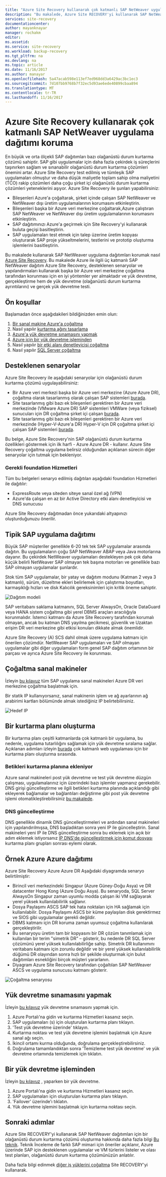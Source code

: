 ```yaml
---
title: "Azure Site Recovery kullanarak çok katmanlı SAP NetWeaver uygulama dağıtımı koruma | Microsoft Docs"
description: "Bu makalede, Azure Site RECOVERY'yi kullanarak SAP NetWeaver uygulama dağıtımları korumak açıklar"
services: site-recovery
documentationcenter: 
author: mayanknayar
manager: rochakm
editor: 
ms.assetid: 
ms.service: site-recovery
ms.workload: backup-recovery
ms.tgt_pltfrm: na
ms.devlang: na
ms.topic: article
ms.date: 11/16/2017
ms.author: manayar
ms.openlocfilehash: 5a47acab598e113ef7ed968dd3a6429ac3bc1ec3
ms.sourcegitcommit: 7d107bb9768b7f32ec5d93ae6ede40899cbaa894
ms.translationtype: MT
ms.contentlocale: tr-TR
ms.lasthandoff: 11/16/2017
---
```

# <a name="protect-a-multi-tier-sap-netweaver-application-deployment-using-azure-site-recovery"></a>Azure Site Recovery kullanarak çok katmanlı SAP NetWeaver uygulama dağıtımı koruma

En büyük ve orta ölçekli SAP dağıtımları bazı olağanüstü durum kurtarma çözümü sahiptir.  SAP gibi uygulamalar için daha fazla çekirdek iş süreçlerini taşınırken sağlam ve sınanabilir olağanüstü durum kurtarma çözümleri önemini artar.  Azure Site Recovery test edilmiş ve tümleşik SAP uygulamaları olmuştur ve daha düşük maliyetle toplam sahip olma maliyetini (TCO) rakip çözümleri daha çoğu şirket içi olağanüstü durum kurtarma çözümleri yeteneklerini aşıyor.
Azure Site Recovery ile şunları yapabilirsiniz:
* Bileşenleri Azure'a çoğaltarak, şirket içinde çalışan SAP NetWeaver ve NetWeaver dışı üretim uygulamalarının korumasını etkinleştirin.
* Bileşenleri başka bir Azure veri merkezine çoğaltarak,Azure çalıştıran SAP NetWeaver ve NetWeaver dışı üretim uygulamalarının korumasını etkinleştirin.
* SAP dağıtımınızı Azure'a geçirmek için Site Recovery'yi kullanarak buluta geçişi basitleştirin.
* SAP uygulamaları test etmek için talep üzerine üretim kopyası oluşturarak SAP proje yükseltmelerini, testlerini ve prototip oluşturma işlemlerini basitleştirin.

Bu makalede kullanarak SAP NetWeaver uygulama dağıtımları korumak nasıl [Azure Site Recovery](site-recovery-overview.md). Bu makalede Azure ile ilgili üç katmanlı SAP NetWeaver dağıtım Azure Site Recovery, desteklenen senaryolar ve yapılandırmaları kullanarak başka bir Azure veri merkezine çoğaltma tarafından korunması için en iyi yöntemler yer almaktadır ve yük devretme, gerçekleştirme hem de yük devretme (olağanüstü durum kurtarma ayrıntılarını) ve gerçek yük devretme testi.


## <a name="prerequisites"></a>Ön koşullar
Başlamadan önce aşağıdakileri bildiğinizden emin olun:

1. [Bir sanal makine Azure'a çoğaltma](azure-to-azure-walkthrough-enable-replication.md)
2. Nasıl yapılır [kurtarma ağını tasarlama](site-recovery-azure-to-azure-networking-guidance.md)
3. [Azure'a yük devretme sınamasını yapmak](azure-to-azure-walkthrough-test-failover.md)
4. [Azure için bir yük devretme işleminden](site-recovery-failover.md)
5. Nasıl yapılır [bir etki alanı denetleyicisi çoğaltma](site-recovery-active-directory.md)
6. Nasıl yapılır [SQL Server çoğaltma](site-recovery-sql.md)

## <a name="supported-scenarios"></a>Desteklenen senaryolar
Azure Site Recovery ile aşağıdaki senaryolar için olağanüstü durum kurtarma çözümü uygulayabilirsiniz:
* Bir Azure veri merkezi başka bir Azure veri merkezine (Azure Azure DR), çoğaltma olarak tasarlanmış olarak çalışan SAP sistemleri [burada](https://aka.ms/asr-a2a-architecture).
* Site tasarlanmış gibi bazı ek bileşenleri gerektiren bir Azure veri merkezinde (VMware Azure DR) SAP sistemleri VMWare (veya fiziksel) sunucuları için DR çoğaltma şirket içi çalışan [burada](https://aka.ms/asr-v2a-architecture).
* Site tasarlanmış gibi bazı ek bileşenleri gerektiren bir Azure veri merkezinde (Hyper-V-Azure'a DR) Hyper-V için DR çoğaltma şirket içi çalışan SAP sistemleri [burada](https://aka.ms/asr-h2a-architecture).

Bu belge, Azure Site Recovery'nin SAP olağanüstü durum kurtarma özellikleri göstermek için ilk harfi - Azure Azure DR - kullanır. Azure Site Recovery çoğaltma uygulama belirsiz olduğundan açıklanan sürecin diğer senaryolar için tutmak için bekleniyor.

### <a name="required-foundation-services"></a>Gerekli foundation Hizmetleri
Tüm bu belgeleri senaryo edilmiş dağıtılan aşağıdaki foundation Hizmetleri ile dağıtılır:
* ExpressRoute veya siteden siteye sanal özel ağ (VPN)
* Azure'da çalışan en az bir Active Directory etki alanı denetleyicisi ve DNS sunucusu

Azure Site Recovery dağıtmadan önce yukarıdaki altyapınızı oluşturduğunuzu önerilir.


## <a name="typical-sap-application-deployment"></a>Tipik SAP uygulama dağıtımı
Büyük SAP müşteriler genellikle 6-20 tek tek SAP uygulamalar arasında dağıtın.  Bu uygulamaların çoğu SAP NetWeaver ABAP veya Java motorlarına dayanır.  Bu çekirdek NetWeaver uygulamaları destekleyen pek çok daha küçük belirli NetWeaver SAP olmayan tek başına motorları ve genellikle bazı SAP olmayan uygulamalar şunlardır.  

Stok tüm SAP uygulamalar, bir yatay ve dağıtım modunu (Katman 2 veya 3 katmanlı), sürüm, düzeltme ekleri belirlemek için çalıştırma boyutları, karmaşıklığı hızları ve disk Kalıcılık gereksinimleri için kritik öneme sahiptir.

![Dağıtım modeli](./media/site-recovery-sap/sap-typical-deployment.png)

SAP veritabanı saklama katmanını, SQL Server AlwaysOn, Oracle DataGuard veya HANA sistem çoğaltma gibi yerel DBMS araçları aracılığıyla korunmalıdır. İstemci katmanı da Azure Site Recovery tarafından korumalı olmayan, ancak bu katman DNS yayılma gecikmesi, güvenlik ve Uzaktan erişim DR veri merkezine gibi etkisi konuları dikkate almak önemlidir.

Azure Site Recovery (A) SCS dahil olmak üzere uygulama katmanı için önerilen çözümdür. NetWeaver SAP uygulamaları ve SAP olmayan uygulamalar gibi diğer uygulamaları form genel SAP dağıtım ortamının bir parçası ve ayrıca Azure Site Recovery ile korunması.

## <a name="replicate-virtual-machines"></a>Çoğaltma sanal makineler
İzleyin [bu kılavuz](azure-to-azure-walkthrough-enable-replication.md) tüm SAP uygulama sanal makineleri Azure DR veri merkezine çoğaltma başlatmak için.

Bir statik IP kullanıyorsanız, sanal makinenin işlem ve ağ ayarlarının ağ arabirimi kartları bölümünde almak istediğiniz IP belirtebilirsiniz.

![Hedef IP](./media/site-recovery-sap/sap-static-ip.png)


## <a name="creating-a-recovery-plan"></a>Bir kurtarma planı oluşturma
Bir kurtarma planı çeşitli katmanlarda çok katmanlı bir uygulama, bu nedenle, uygulama tutarlılığını sağlamak için yük devretme sıralama sağlar. Açıklanan adımları izleyin [burada](site-recovery-create-recovery-plans.md) çok katmanlı web uygulaması için bir kurtarma planı oluşturma sırasında.

### <a name="adding-scripts-to-the-recovery-plan"></a>Betikleri kurtarma planına ekleniyor
Azure sanal makineleri post yük devretme ve test yük devretme düzgün çalışması, uygulamalarınız için üzerindeki bazı işlemler yapmanız gerekebilir. DNS girişi güncelleştirme ve ilgili betikleri kurtarma planında açıklandığı gibi ekleyerek bağlamalar ve bağlantıları değiştirme gibi post yük devretme işlemi otomatikleştirebilirsiniz [bu makalede](site-recovery-create-recovery-plans.md#add-scripts).

### <a name="dns-update"></a>DNS güncelleştirme
DNS genellikle dinamik DNS güncelleştirmeleri ve ardından sanal makineleri için yapılandırılmışsa, DNS başladıktan sonra yeni IP ile güncelleştirin. Sanal makineleri yeni IP ile DNS güncelleştirme sonra bu eklemek için açık bir adım eklemek istiyorsanız [IP DNS'de güncelleştirmek için komut dosyası](https://aka.ms/asr-dns-update) kurtarma planı grupları sonrası eylemi olarak.  

## <a name="example-azure-to-azure-deployment"></a>Örnek Azure Azure dağıtımı
Azure Site Recovery Azure Azure DR Aşağıdaki diyagramda senaryo belirtilmiştir:
* Birincil veri merkezindeki Singapur (Azure Güney-Doğu Asya) ve DR datacenter Hong Kong (Azure Doğu Asya).  Bu senaryoda, SQL Server AlwaysOn Singapur zaman uyumlu modda çalışan iki VM sağlayarak yerel yüksek kullanılabilirlik sağlanır.
* Dosya Paylaşımı ASCS SAP tek hata noktaları için HA sağlamak için kullanılabilir. Dosya Paylaşımı ASCS bir küme paylaşılan disk gerektirmez ve SIOS gibi uygulamalar gerekli değildir.
* DBMS katmanı için DR koruma zaman uyumsuz çoğaltma kullanılarak gerçekleştirilir.
* Bu senaryoyu üretim tam bir kopyasını bir DR çözüm tanımlamak için kullanılan bir terim "simetrik DR" – gösterir, bu nedenle DR SQL Server çözümünü yerel yüksek kullanılabilirliğe sahip. Simetrik DR kullanımını veritabanı katmanı için zorunlu değildir ve bir yerel yüksek kullanılabilirlik düğümü DR olayından sonra hızlı bir şekilde oluşturmak için bulut dağıtımları esnekliğini birçok müşteri yararlanın.
* Diyagram Azure Site Recovery tarafından çoğaltılan SAP NetWeaver ASCS ve uygulama sunucusu katmanı gösterir.

![Çoğaltma senaryosu](./media/site-recovery-sap/sap-replication-scenario.png)

## <a name="doing-a-test-failover"></a>Yük devretme sınamasını yapmak
İzleyin [bu kılavuz](azure-to-azure-walkthrough-test-failover.md) yük devretme sınamasını yapmak için.

1.  Azure Portalı'na gidin ve kurtarma Hizmetleri kasanız seçin.
2.  SAP uygulamaları (s) için oluşturulan kurtarma planı tıklayın.
3.  'Test yük devretme üzerinde' tıklayın.
4.  Kurtarma noktası ve test yük devretme işlemini başlatmak için Azure sanal ağı seçin.
5.  İkincil ortamı kurma olduğunda, doğrulama gerçekleştirebilirsiniz.
6.  Doğrulama tamamlandıktan sonra 'Temizleme test yük devretme' ve yük devretme ortamında temizlemek için tıklatın.

## <a name="doing-a-failover"></a>Bir yük devretme işleminden
İzleyin [bu kılavuz](site-recovery-failover.md) , yaparken bir yük devretme.

1.  Azure Portalı'na gidin ve kurtarma Hizmetleri kasanız seçin.
2.  SAP uygulamaları için oluşturulan kurtarma planı tıklayın.
3.  'Failover' üzerinde'ı tıklatın.
4.  Yük devretme işlemini başlatmak için kurtarma noktası seçin.

## <a name="next-steps"></a>Sonraki adımlar
Azure Site RECOVERY'yi kullanarak SAP NetWeaver dağıtımları için bir olağanüstü durum kurtarma çözümü oluşturma hakkında daha fazla bilgi [Bu teknik](http://aka.ms/asr-sap). Teknik İnceleme de farklı SAP mimari için öneriler açıklanır, Azure üzerinde SAP için desteklenen uygulamalar ve VM türlerini listeler ve olası test planları, olağanüstü durum kurtarma çözümünüzün anlatılır.

Daha fazla bilgi edinmek [diğer iş yüklerini çoğaltma](site-recovery-workload.md) Site RECOVERY'yi kullanarak.
